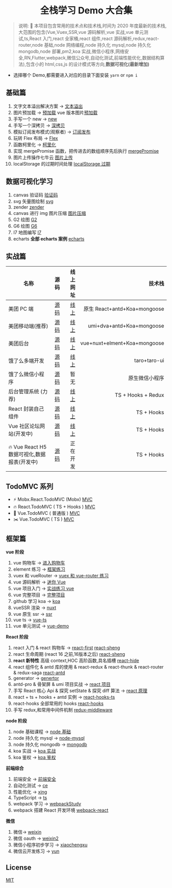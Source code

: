 <div align="center">

# 全栈学习 Demo 大合集

</div>

> 说明: :100: 本项目包含常用的技术点和技术栈,时间为 2020 年度最新的技术栈,大范围的包含(Vue,Vuex,SSR,vue 源码解析,vue 实战,vue 单元测试,ts,React 入门,react 全家桶,react 组件,react 源码解析,redux,react-router,node 基础,node 网络编程,node 持久化 mysql,node 持久化 mongodb,node 部署,pm2,koa 实战,微信小程序,网络安全,RN,Flutter,webpack,微信公众号,自动化测试,前端性能优化,数据结构算法),包含小的 html,css,js 的设计模式等方向,**数据可视化(最新增加)**

- 选择哪个 Demo,都需要进入对应的目录下面安装 `yarn` or `npm i`

## 基础篇

1. 文字文本溢出解决方案 -> [文本溢出](/base/wen/index.html)
2. 图片预加载 -> [预加载](/base/yu/index.html) vue 版本图片[预加载](/base/yu/index.vue)
3. 手写一个 new -> [new](/base/new/index.html)
4. 手写一个深拷贝 -> [深拷贝](/base/shen/index.html)
5. 模拟订阅发布模式(观察者) -> [订阅发布](/base/ding/index.html)
6. 玩转 Flex 布局 -> [Flex](/base/flex/index.html)
7. 函数柯里化 -> [柯里化](/base/ke/index.js)
8. 实现 mergePromise 函数，把传进去的数组顺序先后执行 [mergePromise](/base/mergePromise/index.js)
9. 图片上传操作七牛云 [图片上传](/base/file/README.md)
10. localStorage 的过期时间处理 [localStorage 过期](/base/localStorge/index.js)

## 数据可视化学习

1. canvas 验证码 [验证码](/data/canvas)
2. svg 矢量图绘制 [svg](/data/svg/index.html)
3. zender [zender](/data/zender/index.html)
4. canvas 进行 img 图片压缩 [图片压缩](/data/canvasCompressImg/index.html)
5. G2 绘图 [G2](/data/G2/g2.html)
6. G6 绘图 [G6](/data/G6/g6.html)
7. I7 地图编写 [I7](/data/I7/I7.html)
8. echarts **全部 echarts 案例** [echarts](/data/echarts/index.html)

## 实战篇

| 名称                     |                        源码                        |                                                                  线上网址 |                       技术栈 |
| ------------------------ | :------------------------------------------------: | ------------------------------------------------------------------------: | ---------------------------: |
| 美团 PC 端               |   [源码](https://github.com/2662419405/meituan)    |                                           [线上](http://mt.shtodream.cn/) | 原生 React+antd+Koa+mongoose |
| 美团移动端(推荐)         |  [源码](https://github.com/2662419405/meituanAn)   |                                        [线上](http://react.shtodream.cn/) |    umi+dva+antd+Koa+mongoose |
| 美团后台                 | [源码](https://github.com/2662419405/meituanBack)  |                                     [线上](http://vue.shtodream.cn/login) | vue+nuxt+elment+Koa+mongoose |
| 饿了么多端开发           | [源码](https://github.com/2662419405/meituan-taro) |                                         [线上](http://taro.shtodream.cn/) |                 taro+taro-ui |
| 饿了么微信小程序         |  [源码](https://github.com/2662419405/meituanWx)   |                                                                      暂无 |               原生微信小程序 |
| 后台管理系统 (力荐)      | [源码](https://github.com/2662419405/react_admin)  |                                         [线上](http://hooks.shtodream.cn) |           TS + Hooks + Redux |
| React 封装自己组件       |   [源码](https://github.com/2662419405/sh-react)   | [线上](http://2pz8cm.coding-pages.com/?path=/story/welcome-page--welcome) |                   TS + Hooks |
| Vue 社区论坛网站(开发中) |   [源码](https://github.com/2662419405/vue-feng)   |                                         [线上](http://feng.shtodream.cn/) |                   TS + Hooks |
| :fire: Vue React H5数据可视化,数据报表(开发中) |   [源码](https://github.com/2662419405/echarts-template)   |                                         正在开发 |                   TS + Hooks |

## TodoMVC 系列

- ⚡ Mobx.React.TodoMVC (Mobx) [MVC](/mobx-todo-mvc)
- 🔥 React.TodoMVC ( TS + Hooks ) [MVC](/react-mvc)
- 🐠 Vue.TodoMVC ( 普通版 ) [MVC](vue-mvc)
- ✂️ Vue.TodoMVC ( TS ) [MVC](vue-ts-mvc)

## 框架篇

**vue 阶段**

1. vue 购物车 -> [进入购物车](/shop)
2. element 练习 -> [框架练习](/login-element)
3. vuex 和 vueRouter -> [vuex 和 vue-router 练习](/vuexrouter)
4. vue 源码解析 -> [迷你 Vue](/迷你vue)
5. vue 项目入门 -> [实战练习 vue](/vue-mart)
6. vue 完整项目 -> [完整项目](/vue-mart2)
7. github 学习 koa -> [koa](/koaGithub)
8. vueSSR 渲染 -> [nuxt](/nuxt)
9. vue 原生 ssr -> [ssr](/ssr)
10. vue ts -> [vue-ts](/vue-ts)
11. vue 单元测试 -> [vue-demo](/ts-demo)

**React 阶段**

1. react 入门 & react 购物车 -> [react-first](/react-first) [react-sheng](/react-sheng)
2. react 生命周期 (react 16 之前,16版本之后) [react-sheng](/react-sheng)
3. **react 新特性** 高级 context,HOC 高阶函数,具名插槽 [react-hide](/react-hide)
4. react 组件化 & antd 库的使用 & react-redux & react-thunk & react-router & redux-saga [react-antd](/react-antd)
5. generator -> [genertor](/genertor)
6. antd-pro & 骨架屏 & umi 项目实战 -> [react 项目](/react项目)
7. 手写 React 核心 Api & 探究 setState & 探究 diff 算法 -> [react 原理](/react原理)
8. react + ts + hooks + antd 实例 -> [react-hooks-ts](/react-hooks-ts)
9. react-hooks 全部常用的 hooks [react-hooks](/react-hooks)
10. 手写 redux,和常用中间件机制 [redux-middleware](/redux-middleware)

**node 阶段**

1.  node 基础课程 -> [node 基础](/node基础)
2.  node 持久化 mysql -> [node-mysql](/node-mysql)
3.  node 持久化 mongodb -> [mongodb](/node-mongo)
4.  koa 实战 -> [koa 实战](/koa实战)
5.  koa 鉴权 -> [koa 鉴权](/koa鉴权)

**前端综合**

1. 前端安全 -> [前端安全](/前端安全)
2. 自动化测试 -> [ce](/ce)
3. 性能优化 -> [xing](/xing)
4. TypeScript -> [ts](ts)
5. webpack 学习 -> [webpackStudy](/webpackStudy)
6. webpack 搭建 React 开发环境 [webpack-react](/webpack-react)

**微信**

1. 微信-> [weixin](/weixin)
2. 微信 oauth -> [weixin2](/weixin2)
3. 微信小程序初步学习 -> [xiaochengxu](/xiaochengxu)
4. 微信云开发练习 -> [yun](/yun)

## License

[MIT](/LICENSE)
